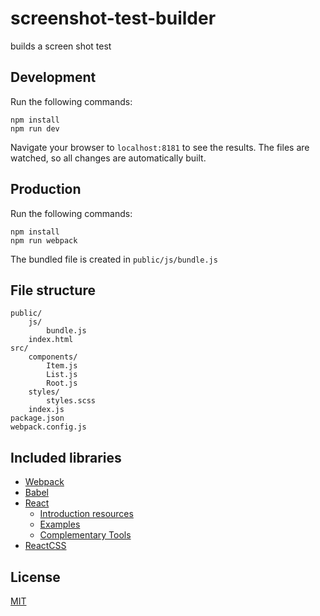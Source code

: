 # screenshot-test-builder
builds a screen shot test

## Development
Run the following commands:
```
npm install
npm run dev
```
Navigate your browser to `localhost:8181` to see the results. The files are watched, so all changes are automatically built.

## Production
Run the following commands:
```
npm install
npm run webpack
```
The bundled file is created in `public/js/bundle.js`

## File structure
```
public/
    js/
        bundle.js
    index.html
src/
    components/
        Item.js
        List.js
        Root.js
    styles/
        styles.scss
    index.js
package.json
webpack.config.js
```

## Included libraries
- [Webpack](http://webpack.github.io/)
- [Babel](https://babeljs.io/)
- [React](http://facebook.github.io/react/)
    - [Introduction resources](https://github.com/facebook/react/wiki/Articles-and-Videos)
    - [Examples](https://github.com/facebook/react/wiki/Examples)
    - [Complementary Tools](https://github.com/facebook/react/wiki/Complementary-Tools)
- [ReactCSS](http://reactcss.com/)

## License

[MIT](http://rem.mit-license.org)
